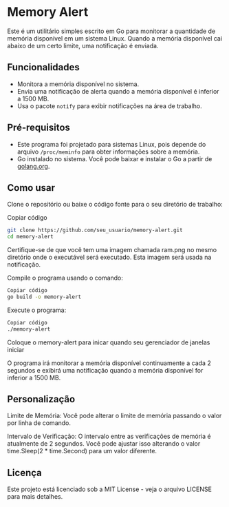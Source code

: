 # Memory Alert

Este é um utilitário simples escrito em Go para monitorar a quantidade de memória disponível em um sistema Linux. Quando a memória disponível cai abaixo de um certo limite, uma notificação é enviada.

## Funcionalidades

- Monitora a memória disponível no sistema.
- Envia uma notificação de alerta quando a memória disponível é inferior a 1500 MB.
- Usa o pacote `notify` para exibir notificações na área de trabalho.

## Pré-requisitos

- Este programa foi projetado para sistemas Linux, pois depende do arquivo `/proc/meminfo` para obter informações sobre a memória.
- Go instalado no sistema. Você pode baixar e instalar o Go a partir de [golang.org](https://golang.org/).


## Como usar
Clone o repositório ou baixe o código fonte para o seu diretório de trabalho:

Copiar código
```bash
git clone https://github.com/seu_usuario/memory-alert.git
cd memory-alert
```
Certifique-se de que você tem uma imagem chamada ram.png no mesmo diretório onde o executável será executado. Esta imagem será usada na notificação.

Compile o programa usando o comando:

```bash
Copiar código
go build -o memory-alert
```
Execute o programa:

```bash
Copiar código
./memory-alert
```
Coloque o memory-alert para inicar quando seu gerenciador de janelas iniciar

O programa irá monitorar a memória disponível continuamente a cada 2 segundos e exibirá uma notificação quando a memória disponível for inferior a 1500 MB.

## Personalização
Limite de Memória: Você pode alterar o limite de memória passando o valor por linha de comando.

Intervalo de Verificação: O intervalo entre as verificações de memória é atualmente de 2 segundos. Você pode ajustar isso alterando o valor time.Sleep(2 * time.Second) para um valor diferente.

## Licença
Este projeto está licenciado sob a MIT License - veja o arquivo LICENSE para mais detalhes.